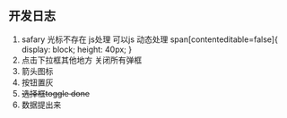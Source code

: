 ## 开发日志

1. safary 光标不存在 js处理
  可以js 动态处理 span[contenteditable=false]{
        display: block;
        height: 40px;
    }
2. 点击下拉框其他地方 关闭所有弹框
3. 箭头图标
4. 按钮置灰
5. ~~选择框toggle  done~~
6. 数据提出来